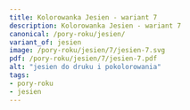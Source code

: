```yaml
---
title: Kolorowanka Jesien - wariant 7
description: Kolorowanka Jesien - wariant 7
canonical: /pory-roku/jesien/
variant_of: jesien
image: /pory-roku/jesien/7/jesien-7.svg
pdf: /pory-roku/jesien/7/jesien-7.pdf
alt: "jesien do druku i pokolorowania"
tags:
- pory-roku
- jesien
---
```

